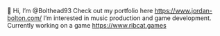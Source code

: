 👋 Hi, I’m @Bolthead93
Check out my portfolio here https://www.jordan-bolton.com/
I’m interested in music production and game development.
Currently working on a game https://www.ribcat.games

<!---
Bolthead93/Bolthead93 is a ✨ special ✨ repository because its `README.md` (this file) appears on your GitHub profile.
You can click the Preview link to take a look at your changes.
--->
